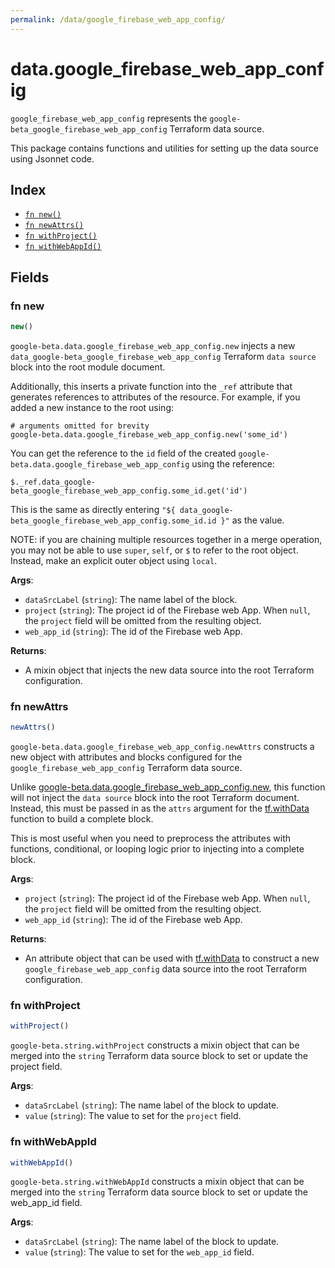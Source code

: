 ```yaml
---
permalink: /data/google_firebase_web_app_config/
---
```


# data.google_firebase_web_app_config

`google_firebase_web_app_config` represents the `google-beta_google_firebase_web_app_config` Terraform data source.



This package contains functions and utilities for setting up the data source using Jsonnet code.


## Index

* [`fn new()`](#fn-new)
* [`fn newAttrs()`](#fn-newattrs)
* [`fn withProject()`](#fn-withproject)
* [`fn withWebAppId()`](#fn-withwebappid)

## Fields

### fn new

```ts
new()
```


`google-beta.data.google_firebase_web_app_config.new` injects a new `data_google-beta_google_firebase_web_app_config` Terraform `data source`
block into the root module document.

Additionally, this inserts a private function into the `_ref` attribute that generates references to attributes of the
resource. For example, if you added a new instance to the root using:

    # arguments omitted for brevity
    google-beta.data.google_firebase_web_app_config.new('some_id')

You can get the reference to the `id` field of the created `google-beta.data.google_firebase_web_app_config` using the reference:

    $._ref.data_google-beta_google_firebase_web_app_config.some_id.get('id')

This is the same as directly entering `"${ data_google-beta_google_firebase_web_app_config.some_id.id }"` as the value.

NOTE: if you are chaining multiple resources together in a merge operation, you may not be able to use `super`, `self`,
or `$` to refer to the root object. Instead, make an explicit outer object using `local`.

**Args**:
  - `dataSrcLabel` (`string`): The name label of the block.
  - `project` (`string`): The project id of the Firebase web App. When `null`, the `project` field will be omitted from the resulting object.
  - `web_app_id` (`string`): The id of the Firebase web App.

**Returns**:
- A mixin object that injects the new data source into the root Terraform configuration.


### fn newAttrs

```ts
newAttrs()
```


`google-beta.data.google_firebase_web_app_config.newAttrs` constructs a new object with attributes and blocks configured for the `google_firebase_web_app_config`
Terraform data source.

Unlike [google-beta.data.google_firebase_web_app_config.new](#fn-new), this function will not inject the `data source`
block into the root Terraform document. Instead, this must be passed in as the `attrs` argument for the
[tf.withData](https://github.com/tf-libsonnet/core/tree/main/docs#fn-withdata) function to build a complete block.

This is most useful when you need to preprocess the attributes with functions, conditional, or looping logic prior to
injecting into a complete block.

**Args**:
  - `project` (`string`): The project id of the Firebase web App. When `null`, the `project` field will be omitted from the resulting object.
  - `web_app_id` (`string`): The id of the Firebase web App.

**Returns**:
  - An attribute object that can be used with [tf.withData](https://github.com/tf-libsonnet/core/tree/main/docs#fn-withdata) to construct a new `google_firebase_web_app_config` data source into the root Terraform configuration.


### fn withProject

```ts
withProject()
```

`google-beta.string.withProject` constructs a mixin object that can be merged into the `string`
Terraform data source block to set or update the project field.



**Args**:
  - `dataSrcLabel` (`string`): The name label of the block to update.
  - `value` (`string`): The value to set for the `project` field.


### fn withWebAppId

```ts
withWebAppId()
```

`google-beta.string.withWebAppId` constructs a mixin object that can be merged into the `string`
Terraform data source block to set or update the web_app_id field.



**Args**:
  - `dataSrcLabel` (`string`): The name label of the block to update.
  - `value` (`string`): The value to set for the `web_app_id` field.
